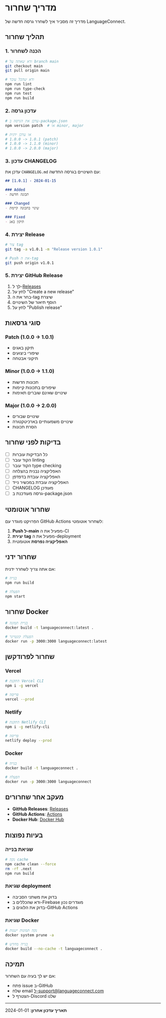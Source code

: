 # מדריך שחרור

מדריך זה מסביר איך לשחרר גרסה חדשה של LanguageConnect.

## תהליך שחרור

### 1. הכנה לשחרור

```bash
# ודא שאתה על branch main
git checkout main
git pull origin main

# ודא שהכל עובד
npm run lint
npm run type-check
npm run test
npm run build
```

### 2. עדכון גרסה

```bash
# עדכן את הגרסה ב-package.json
npm version patch  # או minor, major

# או עדכן ידנית
# 1.0.0 -> 1.0.1 (patch)
# 1.0.0 -> 1.1.0 (minor)
# 1.0.0 -> 2.0.0 (major)
```

### 3. עדכון CHANGELOG

עדכן את `CHANGELOG.md` עם השינויים בגרסה החדשה:

```markdown
## [1.0.1] - 2024-01-15

### Added
- תכונה חדשה

### Changed
- שינוי בתכונה קיימת

### Fixed
- תיקון באג
```

### 4. יצירת Release

```bash
# צור tag
git tag -a v1.0.1 -m "Release version 1.0.1"

# Push את ה-tag
git push origin v1.0.1
```

### 5. יצירת GitHub Release

1. לך ל-[Releases](https://github.com/your-username/languageconnect/releases)
2. לחץ על "Create a new release"
3. בחר את ה-tag שיצרת
4. הוסף תיאור של השינויים
5. לחץ על "Publish release"

## סוגי גרסאות

### Patch (1.0.0 -> 1.0.1)
- תיקון באגים
- שיפורי ביצועים
- תיקוני אבטחה

### Minor (1.0.0 -> 1.1.0)
- תכונות חדשות
- שיפורים בתכונות קיימות
- שינויים שאינם שוברים תאימות

### Major (1.0.0 -> 2.0.0)
- שינויים שבורים
- שינויים משמעותיים בארכיטקטורה
- הסרת תכונות

## בדיקות לפני שחרור

- [ ] כל הבדיקות עוברות
- [ ] הקוד עובר linting
- [ ] הקוד עובר type checking
- [ ] האפליקציה נבנית בהצלחה
- [ ] האפליקציה עובדת בדפדפן
- [ ] האפליקציה עובדת במכשיר נייד
- [ ] CHANGELOG מעודכן
- [ ] גרסה מעודכנת ב-package.json

## שחרור אוטומטי

הפרויקט מוגדר עם GitHub Actions לשחרור אוטומטי:

1. **Push ל-main** מפעיל את ה-CI
2. **יצירת tag** מפעיל את ה-deployment
3. **האפליקציה נפרסת** אוטומטית

## שחרור ידני

אם אתה צריך לשחרר ידנית:

```bash
# בנייה
npm run build

# הפעלה
npm start
```

## שחרור Docker

```bash
# בניית תמונה
docker build -t languageconnect:latest .

# הפעלת קונטיינר
docker run -p 3000:3000 languageconnect:latest
```

## שחרור לפרודקשן

### Vercel
```bash
# התקנת Vercel CLI
npm i -g vercel

# פריסה
vercel --prod
```

### Netlify
```bash
# התקנת Netlify CLI
npm i -g netlify-cli

# פריסה
netlify deploy --prod
```

### Docker
```bash
# בנייה
docker build -t languageconnect .

# הפעלה
docker run -p 3000:3000 languageconnect
```

## מעקב אחר שחרורים

- **GitHub Releases**: [Releases](https://github.com/your-username/languageconnect/releases)
- **GitHub Actions**: [Actions](https://github.com/your-username/languageconnect/actions)
- **Docker Hub**: [Docker Hub](https://hub.docker.com/r/your-username/languageconnect)

## בעיות נפוצות

### שגיאת בנייה
```bash
# נקה cache
npm cache clean --force
rm -rf .next
npm run build
```

### שגיאת deployment
- בדוק את משתני הסביבה
- ודא שהכללים ב-Firebase מוגדרים נכון
- בדוק את הלוגים ב-GitHub Actions

### שגיאת Docker
```bash
# נקה תמונות ישנות
docker system prune -a

# בנייה מחדש
docker build --no-cache -t languageconnect .
```

## תמיכה

אם יש לך בעיה עם השחרור:
- פתח issue ב-GitHub
- שלח email ל-support@languageconnect.com
- הצטרף ל-Discord שלנו

---

**תאריך עדכון אחרון**: 2024-01-01



